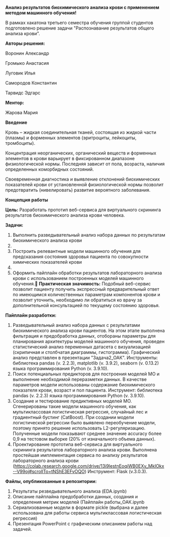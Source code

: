 **Анализ результатов биохимического анализа крови с применением методом машинного обучения!**

В рамках хакатона третьего семестра обучения группой студентов подготовлено решение задачи "Распознавание результатов общего анализа крови".

**Авторы решения:**

Воронин Александр

Громыко Анастасия

Луговик Илья

Самородов Константин

Тарвидс Эдгарс

**Ментор:**

Жарова Мария


**Введение**

Кровь – жидкая соединительная тканей, состоящая из жидкой части (плазмы) и форменных элементов (эритроциты, лейкоциты, тромбоциты).

Концентрация неорганических, органический веществ и форменных элементов в крови варьирует в фиксированном диапазоне физиологической нормы. Последняя зависит от пола, возраста, наличия определенных коморбидных состояний.

Своевременная диагностика и выявление отклонений биохимических показателей крови от установленной физиологической нормы позволит предотвратить (нивелировать) развитие вероятного заболевания.

**Концепция работы**

**Цель:** Разработать прототип веб-сервиса для виртуального скрининга результатов биохимического анализа крови человека.

**Задачи:**

1. Выполнить разведывательный анализ набора данных по результатам биохимического анализа крови
2. 
3. Построить релевантные модели машинного обучения для предсказания состояния здоровья пациента по совокупности химических показателей крови
4. 
5. Оформить пайплайн обработки результатов лабораторного анализа крови с использованием построенных моделей машинного обучения.
**Практическая значимость:**
Подобный веб-сервис позволит пациенту получить экспрессный предварительный ответ по имеющимся количественных параметрам компонентов крови и позволит уточнить, необходимо ли обратиться ко врачу за дополнительной консультацией по текущему состоянию здоровья.

**Пайплайн разработки:**

1. Разведывательный анализ набора данных с результатами биохимического анализа крови пациентов. На этом этапе выполнена фильтрация и предобработка данных, отобораны параметры для планирования архитектуры моделей машинного обучения, проведен статистический анализ переменных датасета с визуализацией (скрипичная и столбчатая диаграммы, гистограмма). Графический анализ представлен в презентации "Задача2_ОАК".
Инструменты: библиотека pandas (v. 2.2.3), matplotlib (v. 3.9.2), seaborn (v. 0.13.2) языка программирования Python (v. 3.9.10).
2. Поиск потенциальных предикторов для построения моделей МО и выполнение необходимой переразметки данных. В качестве параметров модели использованы содержание биохимического показателя крови, возраст и пол пациента.
Инструмент: библиотека pandas (v. 2.2.3) языка программирования Python (v. 3.9.10).
3. Создание и тестирование предиктивных моделей МО.  Сгенерированы такие модели машинного обучения, как мультиклассовая логистическая регрессия, случайный лес и градиентный бустинг (CatBoost).
При создании модели логистической регрессии было выявлено переобучение модели, поэтому принято решение использовать L2-регуляризацию.
Полученные модели показывают среднее значение accuracy более 0,9 на тестовом выборке (20% от изначального объема данных).
4. Проектирование прототипа веб-сервиса для виртуального скрининга результатов лабораторного анализа крови. Выполнена простейшая имплементация сервиса по анализу результатов лабораторного анализа крови (https://colab.research.google.com/drive/13i9lestnEoqiWB0EXv_MkIOkx--V99oj#scrollTo=tNShE3EFvOQO)
Инструмент: Flask (v.3.0.3).

**Файлы, опубликованные в репозитории:**

1. Результаты резведывательного анализа (EDA.ipynb)
2. Описание пайплайна предобработки данных, создания и определения метрик моделей (Пайплайн работы_ОАК.ipynb
3. Сериализованные модели в формате pickle (выбрана и далее использована для работы сервиса мультиклассовая логистическая регрессия)
4. Презентация PowerPoint с графическим описанием работы над задачей.

 












